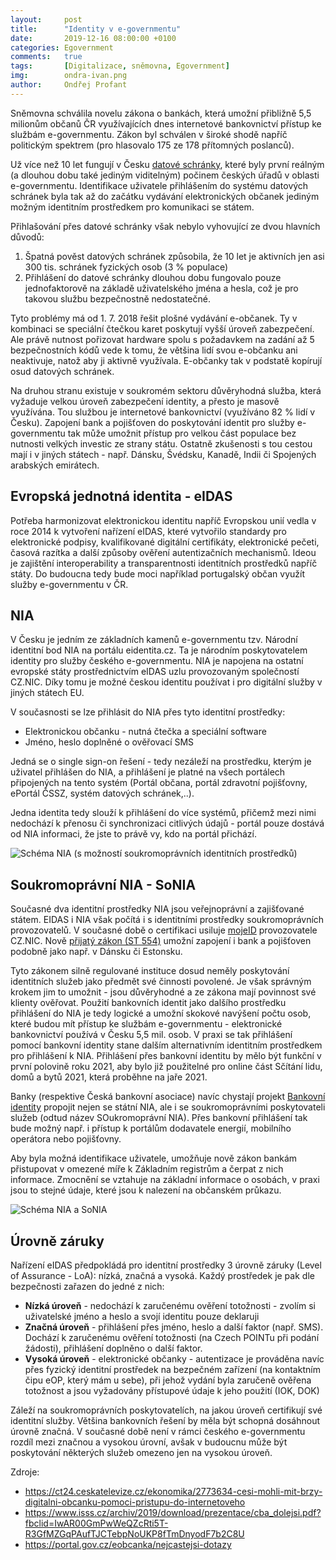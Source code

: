 ```yaml
---
layout:     post
title:      "Identity v e-governmentu"
date:       2019-12-16 08:00:00 +0100
categories: Egovernment
comments:   true
tags:       [Digitalizace, sněmovna, Egovernment]
img:        ondra-ivan.png
author:     Ondřej Profant
---
```


Sněmovna schválila novelu zákona o bankách, která umožní přibližně 5,5 milionům občanů ČR využívajících dnes internetové bankovnictví přístup ke službám e-governmentu. Zákon byl schválen v široké shodě napříč politickým spektrem (pro hlasovalo 175 ze 178 přítomných poslanců).

<!--more-->

Už více než 10 let fungují v Česku [datové schránky](https://www.profant.eu/2019/datove-schranky.html), které byly první reálným (a dlouhou dobu také jediným viditelným) počinem českých úřadů v oblasti e-governmentu. Identifikace uživatele přihlášením do systému datových schránek byla tak až do začátku vydávání elektronických občanek jediným možným identitním prostředkem pro komunikaci se státem.

Přihlašování přes datové schránky však nebylo vyhovující ze dvou hlavních důvodů:

1. Špatná pověst datových schránek způsobila, že 10 let je aktivních jen asi 300 tis. schránek fyzických osob (3 % populace)
2. Přihlášení do datové schránky dlouhou dobu fungovalo pouze jednofaktorově na základě uživatelského jména a hesla, což je pro takovou službu bezpečnostně nedostatečné.

Tyto problémy má od 1. 7. 2018 řešit plošné vydávání e-občanek. Ty v kombinaci se speciální čtečkou karet poskytují vyšší úroveň zabezpečení. Ale právě nutnost pořizovat hardware spolu s požadavkem na zadání až 5 bezpečnostních kódů vede k tomu, že většina lidí svou e-občanku ani neaktivuje, natož aby ji aktivně využívala. E-občanky tak v podstatě kopírují osud datových schránek.   

Na druhou stranu existuje v soukromém sektoru důvěryhodná služba, která vyžaduje velkou úroveň zabezpečení identity, a přesto je masově využívána. Tou službou je internetové bankovnictví (využíváno 82 % lidí v Česku). Zapojení bank a pojišťoven do poskytování identit pro služby e-governmentu tak může umožnit přístup pro velkou část populace bez nutnosti velkých investic ze strany státu. Ostatně zkušenosti s tou cestou mají i v jiných státech - např. Dánsku, Švédsku, Kanadě, Indii či Spojených arabských emirátech.

## Evropská jednotná identita - eIDAS

Potřeba harmonizovat elektronickou identitu napříč Evropskou unií vedla v roce 2014 k vytvoření nařízení eIDAS, které vytvořilo standardy pro elektronické podpisy, kvalifikované digitální certifikáty, elektronické pečeti, časová razítka a další způsoby ověření autentizačních mechanismů. Ideou je zajištění interoperability a transparentnosti identitních prostředků napříč státy. Do budoucna tedy bude moci například portugalský občan využít služby e-governmentu v ČR.

## NIA

V Česku je jedním ze základních kamenů e-governmentu tzv. Národní identitní bod NIA na portálu eidentita.cz. Ta je národním poskytovatelem identity pro služby českého e-governmentu. NIA je napojena na ostatní evropské státy prostřednictvím eIDAS uzlu provozovaným společností CZ.NIC. Díky tomu je možné českou identitu používat i pro digitální služby v jiných státech EU.  

V současnosti se lze přihlásit do NIA přes tyto identitní prostředky:


* Elektronickou občanku - nutná čtečka a speciální software
* Jméno, heslo doplněné o ověřovací SMS

Jedná se o single sign-on řešení - tedy nezáleží na prostředku, kterým je uživatel přihlášen do NIA, a přihlášení je platné na všech portálech připojených na tento systém (Portál občana, portál zdravotní pojišťovny, ePortál ČSSZ, systém datových schránek,..).

Jedna identita tedy slouží k přihlášení do více systémů, přičemž mezi nimi nedochází k přenosu či synchronizaci citlivých údajů - portál pouze dostává od NIA informaci, že jste to právě vy, kdo na portál přichází.

![Schéma NIA (s možností soukromoprávních identitních prostředků)
](/assets/img/posts/nia.png)

## Soukromoprávní NIA - SoNIA

Současné dva identitní prostředky NIA jsou veřejnoprávní a zajišťované státem. EIDAS i NIA však počítá i s identitními prostředky soukromoprávních provozovatelů. V současné době o certifikaci usiluje [mojeID](https://www.mojeid.cz/cs/) provozovatele CZ.NIC. Nově [přijatý zákon (ST 554)](https://www.psp.cz/sqw/historie.sqw?o=8&T=554) umožní zapojení i bank a pojišťoven podobně jako např. v Dánsku či Estonsku.

Tyto zákonem silně regulované instituce dosud neměly poskytování identitních služeb jako předmět své činnosti povolené. Je však správným krokem jim to umožnit - jsou důvěryhodné a ze zákona mají povinnost své klienty ověřovat. Použití bankovních identit jako dalšího prostředku přihlášení do NIA je tedy logické a umožní skokové navýšení počtu osob, které budou mít přístup ke službám e-governmentu - elektronické bankovnictví používá v Česku 5,5 mil. osob. V praxi se tak přihlášení pomocí bankovní identity stane dalším alternativním identitním prostředkem pro přihlášení k NIA. Přihlášení přes bankovní identitu by mělo být funkční v první polovině roku 2021, aby bylo již použitelné pro online část Sčítání lidu, domů a bytů 2021, která proběhne na jaře 2021.

Banky (respektive Česká bankovní asociace) navíc chystají projekt [Bankovní identity](https://www.bankovni-identita.cz/) propojit nejen se státní NIA, ale i se soukromoprávními poskytovateli služeb (odtud název SOukromoprávní NIA). Přes bankovní přihlášení tak bude možný např. i přístup k portálům dodavatele energií, mobilního operátora nebo pojišťovny.

Aby byla možná identifikace uživatele, umožňuje nově zákon bankám přistupovat v omezené míře k Základním registrům a čerpat z nich informace. Zmocnění se vztahuje na základní informace o osobách, v praxi jsou to stejné údaje, které jsou k nalezení na občanském průkazu.

![Schéma NIA a SoNIA](/assets/img/posts/nia-sonia.png)

## Úrovně záruky

Nařízení eIDAS předpokládá pro identitní prostředky 3 úrovně záruky (Level of Assurance - LoA): nízká, značná a vysoká. Každý prostředek je pak dle bezpečnosti zařazen do jedné z nich:

- **Nízká úroveň** - nedochází k zaručenému ověření totožnosti - zvolím si uživatelské jméno a heslo a svojí identitu pouze deklaruji
- **Značná úroveň** - přihlášení přes jméno, heslo a další faktor (např. SMS).  Dochází k zaručenému ověření totožnosti (na Czech POINTu při podání žádosti), přihlášení doplněno o další faktor.
- **Vysoká úroveň** - elektronické občanky - autentizace je prováděna navíc přes fyzický identitní prostředek na bezpečném zařízení (na kontaktním čipu eOP, který mám u sebe), při jehož vydání byla zaručeně ověřena totožnost a jsou vyžadovány přístupové údaje k jeho použití (IOK, DOK)

Záleží na soukromoprávních poskytovatelích, na jakou úroveň certifikují své identitní služby. Většina bankovních řešení by měla být schopná dosáhnout úrovně značná. V současné době není v rámci českého e-governmentu rozdíl mezi značnou a vysokou úrovní, avšak v budoucnu může být poskytování některých služeb omezeno jen na vysokou úroveň.  


Zdroje:
* <https://ct24.ceskatelevize.cz/ekonomika/2773634-cesi-mohli-mit-brzy-digitalni-obcanku-pomoci-pristupu-do-internetoveho>
* <https://www.isss.cz/archiv/2019/download/prezentace/cba_dolejsi.pdf?fbclid=IwAR00GmPwWeQZcRti5T-R3GfMZGqPAufTJCTebpNoUKP8fTmDnyodF7b2C8U>
* <https://portal.gov.cz/eobcanka/nejcastejsi-dotazy>
